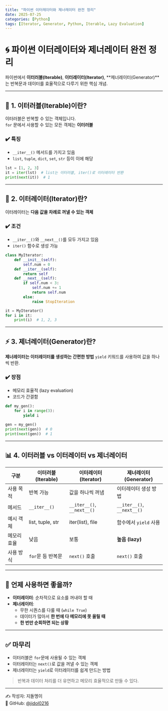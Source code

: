 ```yaml
---
title: "파이썬 이터레이터와 제너레이터 완전 정리"
date: 2025-07-25
categories: [Python]
tags: [Iterator, Generator, Python, Iterable, Lazy Evaluation]
---
```


# 🌀 파이썬 이터레이터와 제너레이터 완전 정리

파이썬에서 **이터러블(Iterable)**, **이터레이터(Iterator)**, **제너레이터(Generator)**는 반복문과 데이터를 효율적으로 다루기 위한 핵심 개념.

---

## 📌 1. 이터러블(Iterable)이란?

이터러블은 반복할 수 있는 객체입니다.  
`for` 문에서 사용할 수 있는 모든 객체는 **이터러블**

### ✔️ 특징

- `__iter__()` 메서드를 가지고 있음
- `list`, `tuple`, `dict`, `set`, `str` 등이 이에 해당

```python
lst = [1, 2, 3]
it = iter(lst)  # list는 이터러블, iter()로 이터레이터 반환
print(next(it))  # 1
```

---

## 🔁 2. 이터레이터(Iterator)란?

이터레이터는 **다음 값을 차례로 꺼낼 수 있는 객체**

### ✔️ 조건

- `__iter__()`와 `__next__()`를 모두 가지고 있음
- `iter()` 함수로 생성 가능

```python
class MyIterator:
    def __init__(self):
        self.num = 0
    def __iter__(self):
        return self
    def __next__(self):
        if self.num < 3:
            self.num += 1
            return self.num
        else:
            raise StopIteration

it = MyIterator()
for i in it:
    print(i)  # 1, 2, 3
```

---

## ⚡ 3. 제너레이터(Generator)란?

**제너레이터는 이터레이터를 생성하는 간편한 방법**
`yield` 키워드를 사용하여 값을 하나씩 반환.

### ✔️ 장점

- 메모리 효율적 (lazy evaluation)
- 코드가 간결함

```python
def my_gen():
    for i in range(3):
        yield i

gen = my_gen()
print(next(gen))  # 0
print(next(gen))  # 1
```

---

## 📊 4. 이터러블 vs 이터레이터 vs 제너레이터

| 구분          | 이터러블 (Iterable) | 이터레이터 (Iterator) | 제너레이터 (Generator) |
|---------------|---------------------|------------------------|-------------------------|
| 사용 목적     | 반복 가능            | 값을 하나씩 꺼냄        | 이터레이터 생성 방법     |
| 메서드        | `__iter__()`         | `__iter__()`, `__next__()` | `__iter__()`, `__next__()` |
| 예시 객체     | list, tuple, str     | iter(list), file       | 함수에서 `yield` 사용    |
| 메모리 효율   | 낮음                 | 보통                   | **높음 (lazy)**         |
| 사용 방식     | `for`문 등 반복문    | `next()` 호출           | `next()` 호출            |

---

## 🧠 언제 사용하면 좋을까?

- **이터레이터**: 순차적으로 요소를 꺼내야 할 때
- **제너레이터**: 
  - 무한 시퀀스를 다룰 때 (`while True`)
  - 데이터가 많아서 **한 번에 다 메모리에 못 올릴 때**
  - **한 번만 순회하면 되는 상황**

---

## ✅ 마무리

- 이터러블은 `for`문에 사용될 수 있는 객체
- 이터레이터는 `next()`로 값을 꺼낼 수 있는 객체
- 제너레이터는 `yield`로 이터레이터를 쉽게 만드는 방법

> 반복과 데이터 처리를 더 유연하고 메모리 효율적으로 만들 수 있다.

---

✍️ 작성자: 지돌멩이  
📎 GitHub: [@jidol0216](https://github.com/jidol0216)
